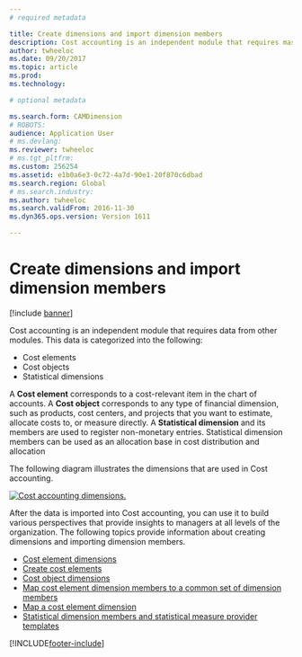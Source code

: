 ```yaml
---
# required metadata

title: Create dimensions and import dimension members
description: Cost accounting is an independent module that requires master data from other modules.
author: twheeloc
ms.date: 09/20/2017
ms.topic: article
ms.prod: 
ms.technology: 

# optional metadata

ms.search.form: CAMDimension
# ROBOTS: 
audience: Application User
# ms.devlang: 
ms.reviewer: twheeloc
# ms.tgt_pltfrm: 
ms.custom: 256254
ms.assetid: e1b0a6e3-0c72-4a7d-90e1-20f870c6dbad
ms.search.region: Global
# ms.search.industry: 
ms.author: twheeloc
ms.search.validFrom: 2016-11-30
ms.dyn365.ops.version: Version 1611

---
```


# Create dimensions and import dimension members

[!include [banner](../includes/banner.md)]

Cost accounting is an independent module that requires data from other modules. This data is categorized into the following:

-  Cost elements
-  Cost objects
-  Statistical dimensions

A **Cost element** corresponds to a cost-relevant item in the chart of accounts. A **Cost object** corresponds to any type of financial dimension, such as products, cost centers, and projects that you want to estimate, allocate costs to, or measure directly. A **Statistical dimension** and its members are used to register non-monetary entries. Statistical dimension members can be used as an allocation base in cost distribution and allocation 

The following diagram illustrates the dimensions that are used in Cost accounting.

[![Cost accounting dimensions.](./media/cost-eos-dimensions.png)](./media/cost-eos-dimensions.png)

After the data is imported into Cost accounting, you can use it to build various perspectives that provide insights to managers at all levels of the organization. The following topics provide information about creating dimensions and importing dimension members. 

-  [Cost element dimensions](cost-elements.md)
-  [Create cost elements](./tasks/create-cost-elements.md)
-  [Cost object dimensions](cost-objects.md)
-  [Map cost element dimension members to a common set of dimension members](map-cost-elements-dimension-members.md)
-  [Map a cost element dimension](./tasks/map-cost-element-dimension.md)
-  [Statistical dimension members and statistical measure provider templates](statistical-measure-provider-template.md)








[!INCLUDE[footer-include](../../includes/footer-banner.md)]
